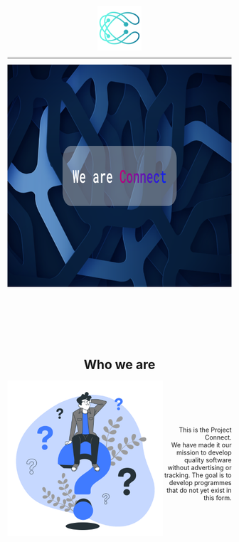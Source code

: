 <html>
<div align="center">
  <img src="https://github.com/connect-official/.github/blob/main/Logo-V2.png" width="100">
</div>

<hr>

<div align="center">
 <img src="https://github.com/connect-official/.github/blob/main/BannerV2.png" height="500" />
</div>

  &nbsp;<br>
  &nbsp;<br>
  &nbsp;<br>
  &nbsp;<br>
  &nbsp;<br>
  &nbsp;<br>

 <h1 align="center">Who we are</h1>
 <div align="right">
    <img src="https://github.com/connect-official/.github/blob/main/Questions-bro.svg" width="350" height="350" align="left"/>
    <p>
  &nbsp;<br>
  &nbsp;<br>
  &nbsp;<br>
  &nbsp;<br>
  &nbsp;<br>
  &nbsp;<br>
    This is the Project Connect. <br>
    We have made it our mission to develop quality software without advertising or tracking.
    The goal is to develop programmes that do not yet exist in this form.
    </p>
        
  </div>


